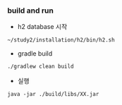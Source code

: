 
### build and run
- h2 database 시작
``` bash
~/study2/installation/h2/bin/h2.sh
```

- gradle build 
``` bash
./gradlew clean build
```
- 실행

```aidl
java -jar ./build/libs/XX.jar
```





